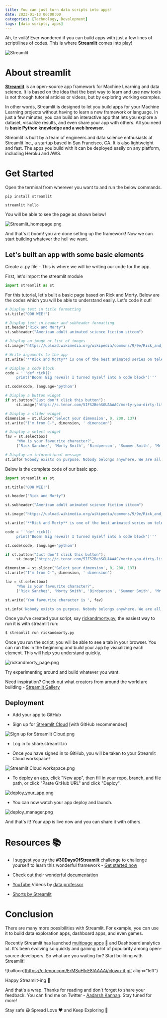 ```yaml
---
title: You can just turn data scripts into apps!
date: 2023-01-13 00:00:00 
categories: [Technology, Development]
tags: [data scripts, apps]
---
```


Ah, te voilà! Ever wondered if you can build apps with just a few lines of script/lines of codes. This is where **Streamlit** comes into play!

![Streamlit](https://community.codenewbie.org/images/TSu5D2bPkxaCjUfhGsdsnvuklypQL7uBFUuMfotxZcE/s:1000:420/mb:500000/ar:1/aHR0cHM6Ly9jb21t/dW5pdHkuY29kZW5l/d2JpZS5vcmcvcmVt/b3RlaW1hZ2VzL3Vw/bG9hZHMvYXJ0aWNs/ZXMvd3N3eW4ybnhv/NnF0cHE5djBkM2ou/anBn)

# About streamlit

[**Streamlit**](https://streamlit.io/) is an open-source app framework for Machine Learning and data science. It is based on the idea that the best way to learn and use new tools is not through tutorial articles or videos, but by exploring working examples.

In other words, Streamlit is designed to let you build apps for your Machine Learning projects without having to learn a new framework or language. In just a few minutes, you can build an interactive app that lets you explore a dataset, visualize results, and even share your app with others. All you need is **basic Python knowledge and a web browser**.

Streamlit is built by a team of engineers and data science enthusiasts at Streamlit Inc., a startup based in San Francisco, CA. It is also lightweight and fast. The apps you build with it can be deployed easily on any platform, including Heroku and AWS.

# Get Started

Open the terminal from wherever you want to and run the below commands.

```shell
pip install streamlit
```

```shell
streamlit hello
```

You will be able to see the page as shown below!

![Streamlit_homepage.png](https://community.codenewbie.org/images/1fzfnMXHejdh5leS1_qgBKZe5oBc0Ke57Z6JP0dV_18/w:880/mb:500000/ar:1/aHR0cHM6Ly9kZXYt/dG8tdXBsb2Fkcy5z/My5hbWF6b25hd3Mu/Y29tL3VwbG9hZHMv/YXJ0aWNsZXMvcGYw/NXo2dmRid3o2cjBm/aHpqN3AucG5n)

And that's it boom! you are done setting up the framework! Now we can start building whatever the hell we want.

## Let's built an app with some basic elements

Create a .py file - This is where we will be writing our code for the app.

First, let's import the streamlit module

```python
import streamlit as st
```

For this tutorial, let's built a basic page based on Rick and Morty. Below are the codes which you will be able to understand easily. Let's code it out!

```python
# Display text in title formatting
st.title("OOH WEE!")
```

```python
# Display text in header and subheader formatting
st.header("Rick and Morty")
st.subheader("American adult animated science fiction sitcom")
```

```python
# Display an image or list of images
st.image("https://upload.wikimedia.org/wikipedia/commons/9/9e/Rick_and_Morty_title_card.png", caption = "Justin Roiland and Dan Harmon, Public domain, via Wikimedia Commons")
```

```python
# Write arguments to the app
st.write('**Rick and Morty** is one of the best animated series on television. The show is about the adventures of Rick, a mad scientist, and his grandson, Morty. The series is hilarious and has a lot of heart.')
```

```python
# Display a code block
code = '''def rick():
     print("Boom! Big reveal! I turned myself into a code block")'''

st.code(code, language='python')
```

```python
# Display a button widget
if st.button("Just don't click this button"):
     st.image('https://c.tenor.com/5IFS2BehSGUAAAAC/morty-you-dirty-little-doggy.gif')
```

```python
# Display a slider widget
dimension = st.slider('Select your dimension', 0, 200, 137)
st.write("I'm from C-", dimension, ' dimension')
```

```python
# Display a select widget
fav = st.selectbox(
     'Who is your favourite character?',
     ('Rick Sanchez', 'Morty Smith', 'Birdperson', 'Summer Smith', 'Mr. Poopybutthole'))
```

```python
# Display an informational message
st.info('Nobody exists on purpose. Nobody belongs anywhere. We are all going to die. Come lets built apps with Streamlit')
```

Below is the complete code of our basic app.

```python
import streamlit as st

st.title("OOH WEE!")

st.header("Rick and Morty")

st.subheader("American adult animated science fiction sitcom")

st.image("https://upload.wikimedia.org/wikipedia/commons/9/9e/Rick_and_Morty_title_card.png", caption = "Justin Roiland and Dan Harmon, Public domain, via Wikimedia Commons")

st.write('**Rick and Morty** is one of the best animated series on television. The show is about the adventures of Rick, a mad scientist, and his grandson, Morty. The series is hilarious and has a lot of heart.')

code = '''def rick():
     print("Boom! Big reveal! I turned myself into a code block")'''

st.code(code, language='python')

if st.button("Just don't click this button"):
     st.image('https://c.tenor.com/5IFS2BehSGUAAAAC/morty-you-dirty-little-doggy.gif')

dimension = st.slider('Select your dimension', 0, 200, 137)
st.write("I'm from C-", dimension, ' dimension')

fav = st.selectbox(
     'Who is your favourite character?',
     ('Rick Sanchez', 'Morty Smith', 'Birdperson', 'Summer Smith', 'Mr. Poopybutthole'))

st.write('You favourite character is ', fav)

st.info('Nobody exists on purpose. Nobody belongs anywhere. We are all going to die. Come lets built apps with Streamlit')
```

Once you've created your script, say [rickandmorty.py](https://raw.githubusercontent.com/dotaadarsh/30DaysOfStreamlit/main/Misc/rickandmorty.py), the easiest way to run it is with streamlit run:

```python
$ streamlit run rickandmorty.py
```

Once you run the script, you will be able to see a tab in your browser. You can run this in the beginning and build your app by visualizing each element. This will help you understand quickly.

![rickandmorty_page.png](https://community.codenewbie.org/images/fiT17x8u28llv-9Xx8BM5_I-H2-wmqnG-nxlUNcE3-k/w:880/mb:500000/ar:1/aHR0cHM6Ly9kZXYt/dG8tdXBsb2Fkcy5z/My5hbWF6b25hd3Mu/Y29tL3VwbG9hZHMv/YXJ0aWNsZXMvdG53/ZjZsdnN6ZjlsOGVr/bHpwbnoucG5n)

Try experimenting around and build whatever you want.

Need inspiration? Check out what creators from around the world are building - [Streamlit Gallery](https://streamlit.io/gallery)

## Deployment

* Add your app to GitHub
    
* Sign up for [Streamlit Cloud](https://share.streamlit.io/signup) \[with GitHub recommended\]
    

![Sign up for Streamlit Cloud.png](https://community.codenewbie.org/images/z4e0o55oW1rNLUaEDFYh1mwHRpNqZJxBsOoq6xtNn2w/w:880/mb:500000/ar:1/aHR0cHM6Ly9kZXYt/dG8tdXBsb2Fkcy5z/My5hbWF6b25hd3Mu/Y29tL3VwbG9hZHMv/YXJ0aWNsZXMvYjR4/bm5tbGQwbG5rempk/MnVhdjAucG5n)

* Log in to share.streamlit.io
    
* Once you have signed in to GitHub, you will be taken to your Streamlit Cloud workspace!
    

![Streamlit Cloud workspace.png](https://community.codenewbie.org/images/IMnsJJH4G-qhqSHdSh5GiFRBwzk3M6MX7t05OETwxwg/w:880/mb:500000/ar:1/aHR0cHM6Ly9kZXYt/dG8tdXBsb2Fkcy5z/My5hbWF6b25hd3Mu/Y29tL3VwbG9hZHMv/YXJ0aWNsZXMvdWpv/MnI3eWZyb2FiY3Y0/bGZkcTQucG5n)

* To deploy an app, click "New app", then fill in your repo, branch, and file path, or click "Paste GitHub URL" and click "Deploy".


![deploy_your_app.png](https://community.codenewbie.org/images/AIaJMqCruMJhEa6IXopu4735KgZa_tQ9fJW7SU8PaXU/w:880/mb:500000/ar:1/aHR0cHM6Ly9kZXYt/dG8tdXBsb2Fkcy5z/My5hbWF6b25hd3Mu/Y29tL3VwbG9hZHMv/YXJ0aWNsZXMvMnBm/YmkycjVlZmFnOXEx/YWFveGoucG5n)

* You can now watch your app deploy and launch.
    

![deploy_manager.png](https://community.codenewbie.org/images/GuhX1xhmIys2VONfD70CXQb6iirB0bT5FwdhA_0C9GE/w:880/mb:500000/ar:1/aHR0cHM6Ly9kZXYt/dG8tdXBsb2Fkcy5z/My5hbWF6b25hd3Mu/Y29tL3VwbG9hZHMv/YXJ0aWNsZXMvd2M0/dTA4Zzhldm11MmIz/eGVybmsucG5n)

And that's it! Your app is live now and you can share it with others.

# Resources 📚

* I suggest you try the **#30DaysOfStreamlit** challenge to challenge yourself to learn this wonderful framework - [Get started now](https://share.streamlit.io/streamlit/30days)
    
* Check out their wonderful [documentation](https://docs.streamlit.io/)
    
* [YouTube](https://youtube.com/playlist?list=PLtqF5YXg7GLmCvTswG32NqQypOuYkPRUE) Videos by [data professor](https://twitter.com/thedataprof/)
    
* [Shorts by Streamlit](https://youtube.com/playlist?list=PLgkF0qak9G4-TC9_tKW1V4GRcJ9cdmnlx)
    

# Conclusion

There are many more possibilities with Streamlit. For example, you can use it to build data exploration apps, dashboard apps, and even games.

Recently Streamlit has launched [multipage apps](https://blog.streamlit.io/introducing-multipage-apps/) 📄 and Dashboard analytics 📊. It's been evolving so quickly and gaining a lot of popularity among open-source developers. So what are you waiting for? Start building with Streamlit!

![balloon](https://c.tenor.com/ErMSuHlcE8IAAAAi/clown-it.gif align="left")

Happy Streamlit-ing 🎈

And that's a wrap. Thanks for reading and don't forget to share your feedback. You can find me on Twitter - [Aadarsh Kannan](https://twitter.com/dotaadarsh). Stay tuned for more!

Stay safe 😷 Spread Love ❤️ and Keep Exploring 🚀